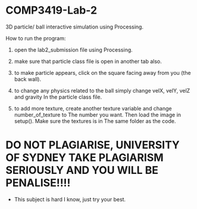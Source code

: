 # COMP3419-Lab-2
3D particle/ ball interactive simulation using Processing. 

How to run the program:
1) open the lab2_submission file using Processing.
2) make sure that particle class file is open in another tab also.
3) to make particle appears, click on the square facing away from you (the back wall).
4) to change any physics related to the ball simply change velX, velY, velZ and gravity
   In the particle class file. 

5) to add more texture, create another texture variable and change number_of_texture to
   The number you want. Then load the image in setup(). Make sure the textures is in 
   The same folder as the code.
   
# DO NOT PLAGIARISE, UNIVERSITY OF SYDNEY TAKE PLAGIARISM SERIOUSLY AND YOU WILL BE PENALISE!!!!
* This subject is hard I know, just try your best.
